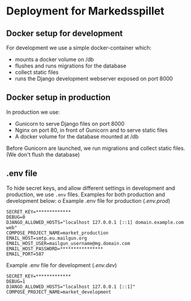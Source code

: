 Deployment for Markedsspillet
=============================

Docker setup for development
----------------------------
For development we use a simple docker-container which:
 - mounts a docker volume on /db
 - flushes and runs migrations for the database
 - collect static files
 - runs the Django development webserver exposed on port 8000

Docker setup in production
--------------------------
In production we use:
 - Gunicorn to serve Django files on port 8000
 - Nginx on port 80, in front of Gunicorn and to serve static files
 - A docker volume for the database mounted at /db
 
Before Gunicorn are launched, we run migrations and collect static
files. (We don't flush the database)

.env file
---------

To hide secret keys, and allow different settings in development and
production, we use `.env` files. Examples for both production and development below:
o
Example .env file for production (*.env.prod*)
```
SECRET_KEY=*************
DEBUG=0
DJANGO_ALLOWED_HOSTS="localhost 127.0.0.1 [::1] domain.example.com web"
COMPOSE_PROJECT_NAME=market_production
EMAIL_HOST=smtp.eu.mailgun.org
EMAIL_HOST_USER=mailgun_username@mg.domain.com
EMAIL_HOST_PASSWORD=****************
EMAIL_PORT=587
```

Example .env file for development (*.env.dev*)
```
SECRET_KEY=*************
DEBUG=1
DJANGO_ALLOWED_HOSTS="localhost 127.0.0.1 [::1]"
COMPOSE_PROJECT_NAME=market_development
```
